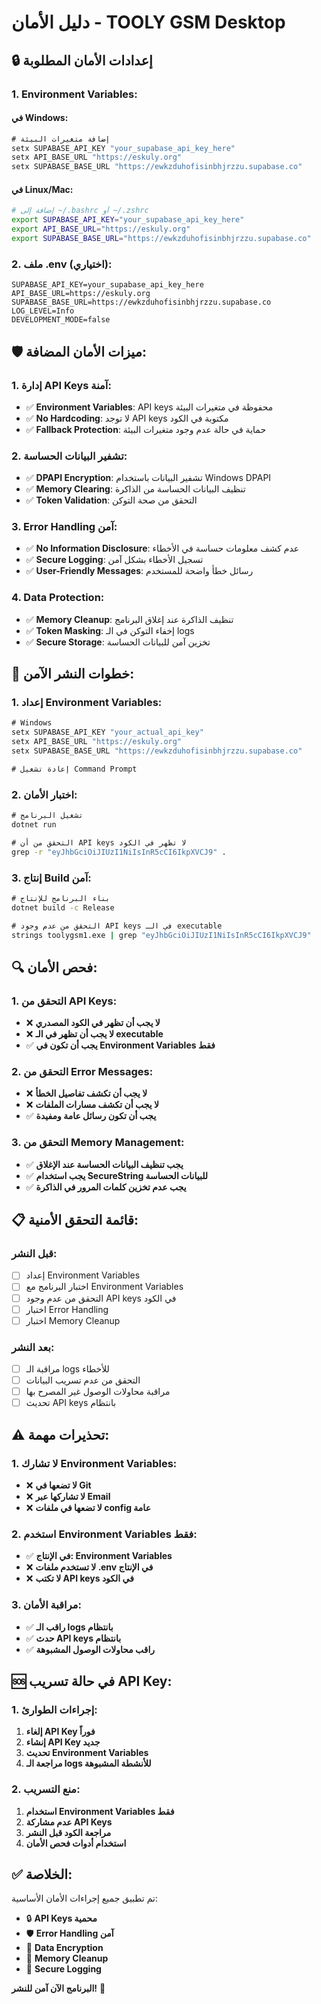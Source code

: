 # دليل الأمان - TOOLY GSM Desktop

## 🔒 **إعدادات الأمان المطلوبة**

### **1. Environment Variables:**

#### **في Windows:**
```cmd
# إضافة متغيرات البيئة
setx SUPABASE_API_KEY "your_supabase_api_key_here"
setx API_BASE_URL "https://eskuly.org"
setx SUPABASE_BASE_URL "https://ewkzduhofisinbhjrzzu.supabase.co"
```

#### **في Linux/Mac:**
```bash
# إضافة إلى ~/.bashrc أو ~/.zshrc
export SUPABASE_API_KEY="your_supabase_api_key_here"
export API_BASE_URL="https://eskuly.org"
export SUPABASE_BASE_URL="https://ewkzduhofisinbhjrzzu.supabase.co"
```

### **2. ملف .env (اختياري):**
```env
SUPABASE_API_KEY=your_supabase_api_key_here
API_BASE_URL=https://eskuly.org
SUPABASE_BASE_URL=https://ewkzduhofisinbhjrzzu.supabase.co
LOG_LEVEL=Info
DEVELOPMENT_MODE=false
```

## 🛡️ **ميزات الأمان المضافة:**

### **1. إدارة API Keys آمنة:**
- ✅ **Environment Variables**: API keys محفوظة في متغيرات البيئة
- ✅ **No Hardcoding**: لا توجد API keys مكتوبة في الكود
- ✅ **Fallback Protection**: حماية في حالة عدم وجود متغيرات البيئة

### **2. تشفير البيانات الحساسة:**
- ✅ **DPAPI Encryption**: تشفير البيانات باستخدام Windows DPAPI
- ✅ **Memory Clearing**: تنظيف البيانات الحساسة من الذاكرة
- ✅ **Token Validation**: التحقق من صحة التوكن

### **3. Error Handling آمن:**
- ✅ **No Information Disclosure**: عدم كشف معلومات حساسة في الأخطاء
- ✅ **Secure Logging**: تسجيل الأخطاء بشكل آمن
- ✅ **User-Friendly Messages**: رسائل خطأ واضحة للمستخدم

### **4. Data Protection:**
- ✅ **Memory Cleanup**: تنظيف الذاكرة عند إغلاق البرنامج
- ✅ **Token Masking**: إخفاء التوكن في الـ logs
- ✅ **Secure Storage**: تخزين آمن للبيانات الحساسة

## 🚀 **خطوات النشر الآمن:**

### **1. إعداد Environment Variables:**
```cmd
# Windows
setx SUPABASE_API_KEY "your_actual_api_key"
setx API_BASE_URL "https://eskuly.org"
setx SUPABASE_BASE_URL "https://ewkzduhofisinbhjrzzu.supabase.co"

# إعادة تشغيل Command Prompt
```

### **2. اختبار الأمان:**
```cmd
# تشغيل البرنامج
dotnet run

# التحقق من أن API keys لا تظهر في الكود
grep -r "eyJhbGciOiJIUzI1NiIsInR5cCI6IkpXVCJ9" .
```

### **3. إنتاج Build آمن:**
```cmd
# بناء البرنامج للإنتاج
dotnet build -c Release

# التحقق من عدم وجود API keys في الـ executable
strings toolygsm1.exe | grep "eyJhbGciOiJIUzI1NiIsInR5cCI6IkpXVCJ9"
```

## 🔍 **فحص الأمان:**

### **1. التحقق من API Keys:**
- ❌ **لا يجب أن تظهر في الكود المصدري**
- ❌ **لا يجب أن تظهر في الـ executable**
- ✅ **يجب أن تكون في Environment Variables فقط**

### **2. التحقق من Error Messages:**
- ❌ **لا يجب أن تكشف تفاصيل الخطأ**
- ❌ **لا يجب أن تكشف مسارات الملفات**
- ✅ **يجب أن تكون رسائل عامة ومفيدة**

### **3. التحقق من Memory Management:**
- ✅ **يجب تنظيف البيانات الحساسة عند الإغلاق**
- ✅ **يجب استخدام SecureString للبيانات الحساسة**
- ✅ **يجب عدم تخزين كلمات المرور في الذاكرة**

## 📋 **قائمة التحقق الأمنية:**

### **قبل النشر:**
- [ ] إعداد Environment Variables
- [ ] اختبار البرنامج مع Environment Variables
- [ ] التحقق من عدم وجود API keys في الكود
- [ ] اختبار Error Handling
- [ ] اختبار Memory Cleanup

### **بعد النشر:**
- [ ] مراقبة الـ logs للأخطاء
- [ ] التحقق من عدم تسريب البيانات
- [ ] مراقبة محاولات الوصول غير المصرح بها
- [ ] تحديث API keys بانتظام

## ⚠️ **تحذيرات مهمة:**

### **1. لا تشارك Environment Variables:**
- ❌ **لا تضعها في Git**
- ❌ **لا تشاركها عبر Email**
- ❌ **لا تضعها في ملفات config عامة**

### **2. استخدم Environment Variables فقط:**
- ✅ **في الإنتاج: Environment Variables**
- ❌ **لا تستخدم ملفات .env في الإنتاج**
- ❌ **لا تكتب API keys في الكود**

### **3. مراقبة الأمان:**
- ✅ **راقب الـ logs بانتظام**
- ✅ **حدث API keys بانتظام**
- ✅ **راقب محاولات الوصول المشبوهة**

## 🆘 **في حالة تسريب API Key:**

### **1. إجراءات الطوارئ:**
1. **إلغاء API Key فوراً**
2. **إنشاء API Key جديد**
3. **تحديث Environment Variables**
4. **مراجعة الـ logs للأنشطة المشبوهة**

### **2. منع التسريب:**
1. **استخدام Environment Variables فقط**
2. **عدم مشاركة API Keys**
3. **مراجعة الكود قبل النشر**
4. **استخدام أدوات فحص الأمان**

## ✅ **الخلاصة:**

تم تطبيق جميع إجراءات الأمان الأساسية:

- 🔒 **API Keys محمية**
- 🛡️ **Error Handling آمن**
- 🔐 **Data Encryption**
- 🧹 **Memory Cleanup**
- 📝 **Secure Logging**

**البرنامج الآن آمن للنشر!** 🚀



